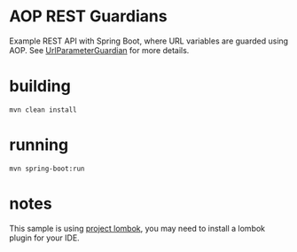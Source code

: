 # AOP REST Guardians 
Example REST API with Spring Boot, where URL variables are guarded using AOP. See [UrlParameterGuardian](src/main/java/com/vrto/UrlParameterGuardian.java) for more details.

# building
`mvn clean install`
# running
`mvn spring-boot:run`
# notes
This sample is using [project lombok](https://projectlombok.org), you may need to install a lombok plugin for your IDE.


